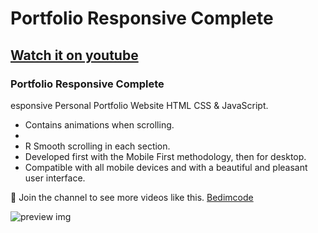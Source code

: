 # Portfolio Responsive Complete
## [Watch it on youtube](https://youtu.be/AKNvTxWOdKw)
### Portfolio Responsive Complete
esponsive Personal Portfolio Website HTML CSS & JavaScript.
- Contains animations when scrolling.
-
- R Smooth scrolling in each section.
- Developed first with the Mobile First methodology, then for desktop.
- Compatible with all mobile devices and with a beautiful and pleasant user interface.

💙 Join the channel to see more videos like this. [Bedimcode](https://www.youtube.com/@Bedimcode)

![preview img](/preview.png)

